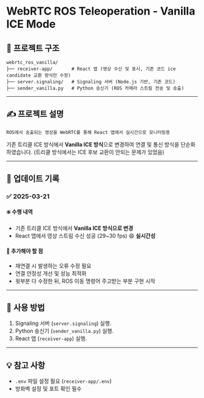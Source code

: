 # WebRTC ROS Teleoperation - Vanilla ICE Mode

## 📁 프로젝트 구조
```
webrtc_ros_vanilla/
├── receiver-app/       # React 앱 (영상 수신 및 표시, 기존 코드 ice candidate 교환 방식만 수정)
├── server.signaling/   # Signaling 서버 (Node.js 기반, 기존 코드)
├── sender_vanilla.py   # Python 송신기 (ROS 카메라 스트림 전송 및 송출)
```

---

## ✍️ 프로젝트 설명
```
ROS에서 송출되는 영상을 WebRTC를 통해 React 앱에서 실시간으로 모니터링용 
```
기존 트리클 ICE 방식에서 **Vanilla ICE 방식**으로 변경하여 연결 및 통신 방식을 단순화하였습니다. 
(트리클 방식에서는 ICE 후보 교환이 안되는 문제가 있었음)

---

## 📅 업데이트 기록
### ✅ 2025-03-21

#### ❇️ 수행 내역
- 기존 트리클 ICE 방식에서 **Vanilla ICE 방식으로 변경**
- React 앱에서 영상 스트림 수신 성공 (29~30 fps) 😄 **실시간성**

#### 🔨 추가해야 할 점
- 재연결 시 발생하는 오류 수정 필요
- 연결 안정성 개선 및 성능 최적화
- 윗부분 다 수정한 뒤, ROS 이동 명령어 주고받는 부분 구현 시작

---

## 📌 사용 방법
1. Signaling 서버 (`server.signaling`) 실행.
2. Python 송신기 (`sender_vanilla.py`) 실행. 
3. React 앱 (`receiver-app`) 실행.

---

## 💡 참고 사항
- `.env` 파일 설정 필요 (`receiver-app/.env`)
- 방화벽 설정 및 포트 확인 필수
